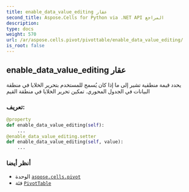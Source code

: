 ```yaml
---
title: enable_data_value_editing عقار
second_title: Aspose.Cells for Python via .NET API المراجع
description:
type: docs
weight: 570
url: /ar/aspose.cells.pivot/pivottable/enable_data_value_editing/
is_root: false
---
```

##  enable_data_value_editing عقار

يحدد قيمة منطقية تشير إلى ما إذا كان يُسمح للمستخدم بتحرير الخلايا في منطقة البيانات في الجدول المحوري.
تمكين تحرير الخلايا في منطقة القيم
###  تعريف:
```python
@property
def enable_data_value_editing(self):
    ...
@enable_data_value_editing.setter
def enable_data_value_editing(self, value):
    ...
```

###  أنظر أيضا
* الوحدة [`aspose.cells.pivot`](../../)
* فئة [`PivotTable`](/cells/python-net/ar/aspose.cells.pivot/pivottable)
